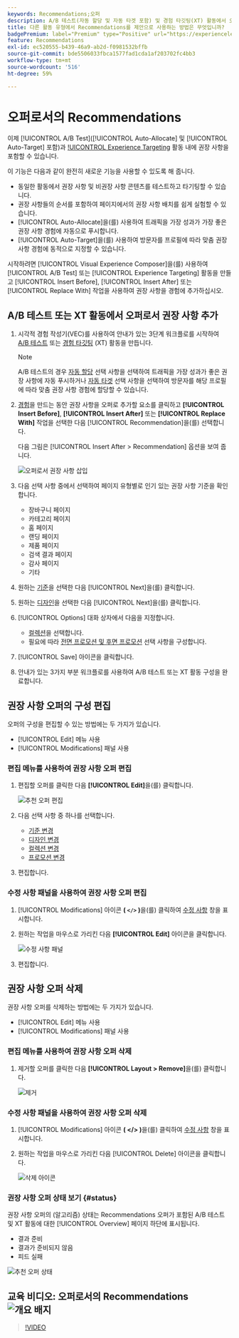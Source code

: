 ```yaml
---
keywords: Recommendations;오퍼
description: A/B 테스트(자동 할당 및 자동 타겟 포함) 및 경험 타깃팅(XT) 활동에서 오퍼로서 Adobe Recommendations를 사용하는 방법에 대해 알아봅니다.
title: 다른 활동 유형에서 Recommendations를 제안으로 사용하는 방법은 무엇입니까?
badgePremium: label="Premium" type="Positive" url="https://experienceleague.adobe.com/docs/target/using/introduction/intro.html?lang=en#premium newtab=true" tooltip="Target Premium에 포함된 내용을 확인합니다."
feature: Recommendations
exl-id: ec520555-b439-46a9-ab2d-f0981532bffb
source-git-commit: bde5506033fbca1577fad1cda1af203702fc4bb3
workflow-type: tm+mt
source-wordcount: '516'
ht-degree: 59%

---
```


# 오퍼로서의 Recommendations

이제 [!UICONTROL A/B Test]([!UICONTROL Auto-Allocate] 및 [!UICONTROL Auto-Target] 포함)과 [!UICONTROL Experience Targeting](XT) 활동 내에 권장 사항을 포함할 수 있습니다.

이 기능은 다음과 같이 완전히 새로운 기능을 사용할 수 있도록 해 줍니다.

* 동일한 활동에서 권장 사항 및 비권장 사항 콘텐츠를 테스트하고 타기팅할 수 있습니다.
* 권장 사항들의 순서를 포함하여 페이지에서의 권장 사항 배치를 쉽게 실험할 수 있습니다.
* [!UICONTROL Auto-Allocate]을(를) 사용하여 트래픽을 가장 성과가 가장 좋은 권장 사항 경험에 자동으로 푸시합니다.
* [!UICONTROL Auto-Target]을(를) 사용하여 방문자를 프로필에 따라 맞춤 권장 사항 경험에 동적으로 지정할 수 있습니다.

시작하려면 [!UICONTROL Visual Experience Composer]을(를) 사용하여 [!UICONTROL A/B Test] 또는 [!UICONTROL Experience Targeting] 활동을 만들고 [!UICONTROL Insert Before], [!UICONTROL Insert After] 또는 [!UICONTROL Replace With] 작업을 사용하여 권장 사항을 경험에 추가하십시오.

## A/B 테스트 또는 XT 활동에서 오퍼로서 권장 사항 추가

1. 시각적 경험 작성기(VEC)를 사용하여 안내가 있는 3단계 워크플로를 시작하여 [A/B 테스트](/help/main/c-activities/t-test-ab/t-test-create-ab/test-create-ab.md) 또는 [경험 타깃팅](/help/main/c-activities/t-experience-target/t-xt-create/xt-create.md) (XT) 활동을 만듭니다.

   >[!NOTE]
   >
   >A/B 테스트의 경우 [자동 할당](/help/main/c-activities/automated-traffic-allocation/automated-traffic-allocation.md) 선택 사항을 선택하여 트래픽을 가장 성과가 좋은 권장 사항에 자동 푸시하거나 [자동 타겟](/help/main/c-activities/auto-target/auto-target-to-optimize.md) 선택 사항을 선택하여 방문자를 해당 프로필에 따라 맞춤 권장 사항 경험에 할당할 수 있습니다.

1. [경험](/help/main/c-experiences/c-visual-experience-composer/viztarget-options.md)을 만드는 동안 권장 사항을 오퍼로 추가할 요소를 클릭하고 **[!UICONTROL Insert Before]**, **[!UICONTROL Insert After]** 또는 **[!UICONTROL Replace With]** 작업을 선택한 다음 [!UICONTROL Recommendation]을(를) 선택합니다.

   다음 그림은 [!UICONTROL Insert After > Recommendation] 옵션을 보여 줍니다.

   ![오퍼로서 권장 사항 삽입](/help/main/c-recommendations/assets/replace-after-recommendations.png)

1. 다음 선택 사항 중에서 선택하여 페이지 유형별로 인기 있는 권장 사항 기준을 확인합니다.

   * 장바구니 페이지
   * 카테고리 페이지
   * 홈 페이지
   * 랜딩 페이지
   * 제품 페이지
   * 검색 결과 페이지
   * 감사 페이지
   * 기타

1. 원하는 [기준](/help/main/c-recommendations/c-algorithms/algorithms.md)을 선택한 다음 [!UICONTROL Next]을(를) 클릭합니다.
1. 원하는 [디자인](/help/main/c-recommendations/c-design-overview/design-overview.md)을 선택한 다음 [!UICONTROL Next]을(를) 클릭합니다.
1. [!UICONTROL Options] 대화 상자에서 다음을 지정합니다.

   * [컬렉션](/help/main/c-recommendations/c-products/collections.md)을 선택합니다.
   * 필요에 따라 [전면 프로모션 및 후면 프로모션](/help/main/c-recommendations/t-create-recs-activity/adding-promotions.md) 선택 사항을 구성합니다.

1. [!UICONTROL Save] 아이콘을 클릭합니다.
1. 안내가 있는 3가지 부분 워크플로를 사용하여 A/B 테스트 또는 XT 활동 구성을 완료합니다.

## 권장 사항 오퍼의 구성 편집

오퍼의 구성을 편집할 수 있는 방법에는 두 가지가 있습니다.

* [!UICONTROL Edit] 메뉴 사용
* [!UICONTROL Modifications] 패널 사용

### 편집 메뉴를 사용하여 권장 사항 오퍼 편집

1. 편집할 오퍼를 클릭한 다음 **[!UICONTROL Edit]**&#x200B;을(를) 클릭합니다.

   ![추천 오퍼 편집](/help/main/c-recommendations/assets/recs-offer-edit.png)

1. 다음 선택 사항 중 하나를 선택합니다.

   * [기준 변경](/help/main/c-recommendations/c-algorithms/algorithms.md)
   * [디자인 변경](/help/main/c-recommendations/c-design-overview/design-overview.md)
   * [컬렉션 변경](/help/main/c-recommendations/c-products/collections.md)
   * [프로모션 변경](/help/main/c-recommendations/t-create-recs-activity/adding-promotions.md)

1. 편집합니다.

### 수정 사항 패널을 사용하여 권장 사항 오퍼 편집

1. [!UICONTROL Modifications] 아이콘 **( `</>` )**&#x200B;을(를) 클릭하여 [수정 사항](/help/main/c-experiences/c-visual-experience-composer/c-vec-code-editor/vec-code-editor.md) 창을 표시합니다.
1. 원하는 작업을 마우스로 가리킨 다음 **[!UICONTROL Edit]** 아이콘을 클릭합니다.

   ![수정 사항 패널](/help/main/c-recommendations/assets/recs-offer-modifications.png)

1. 편집합니다.

## 권장 사항 오퍼 삭제

권장 사항 오퍼를 삭제하는 방법에는 두 가지가 있습니다.

* [!UICONTROL Edit] 메뉴 사용
* [!UICONTROL Modifications] 패널 사용

### 편집 메뉴를 사용하여 권장 사항 오퍼 삭제

1. 제거할 오퍼를 클릭한 다음 **[!UICONTROL Layout > Remove]**&#x200B;을(를) 클릭합니다.

   ![제거](/help/main/c-recommendations/assets/recs-offer-remove.png)

### 수정 사항 패널을 사용하여 권장 사항 오퍼 삭제

1. [!UICONTROL Modifications] 아이콘 **( &lt;/> )**&#x200B;을(를) 클릭하여 [수정 사항](/help/main/c-experiences/c-visual-experience-composer/c-vec-code-editor/vec-code-editor.md) 창을 표시합니다.
1. 원하는 작업을 마우스로 가리킨 다음 [!UICONTROL Delete] 아이콘을 클릭합니다.

   ![삭제 아이콘](/help/main/c-recommendations/assets/recs-offer-delete.png)

### 권장 사항 오퍼 상태 보기 {#status}

권장 사항 오퍼의 (알고리즘) 상태는 Recommendations 오퍼가 포함된 A/B 테스트 및 XT 활동에 대한 [!UICONTROL Overview] 페이지 하단에 표시됩니다.

* 결과 준비
* 결과가 준비되지 않음
* 피드 실패

![추천 오퍼 상태](/help/main/c-recommendations/assets/recs-offer-status.png)

## 교육 비디오: 오퍼로서의 Recommendations ![개요 배지](/help/main/assets/overview.png)

>[!VIDEO](https://video.tv.adobe.com/v/28878)
